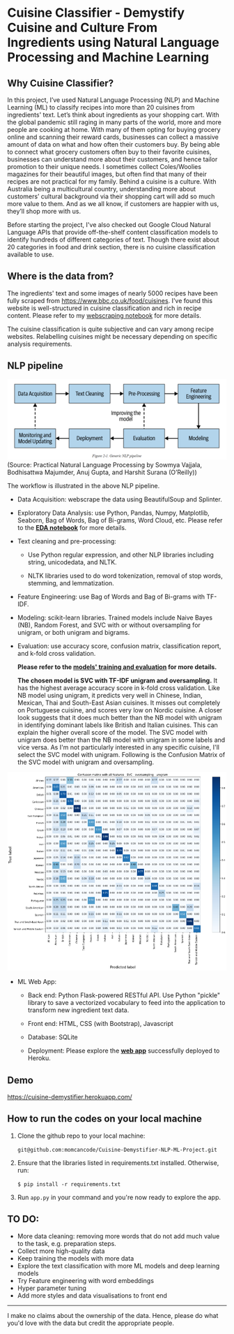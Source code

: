 # Cuisine Classifier - Demystify Cuisine and Culture From Ingredients using Natural Language Processing and Machine Learning


## Why Cuisine Classifier?

In this project, I’ve used Natural Language Processing (NLP) and Machine Learning (ML) to classify recipes into more than 20 cuisines from ingredients' text. Let’s think about ingredients as your shopping cart. With the global pandemic still raging in many parts of the world, more and more people are cooking at home. With many of them opting for buying grocery online and scanning their reward cards, businesses can collect a massive amount of data on what and how often their customers buy. By being able to connect what grocery customers often buy to their favorite cuisines, businesses can understand more about their customers, and hence tailor promotion to their unique needs. I sometimes collect Coles/Woolies magazines for their beautiful images, but often find that many of their recipes are not practical for my family. Behind a cuisine is a culture. With Australia being a multicultural country, understanding more about customers’ cultural background via their shopping cart will add so much more value to them. And as we all know, if customers are happier with us, they’ll shop more with us.

Before starting the project, I've also checked out Google Cloud Natural Language APIs that provide off-the-shelf content classification models to identify hundreds of different categories of text. Though there exist about 20 categories in food and drink section, there is no cuisine classification available to use.


## Where is the data from?

The ingredients' text and some images of nearly 5000 recipes have been fully scraped from https://www.bbc.co.uk/food/cuisines. I've found this website is well-structured in cuisine classification and rich in recipe content. Please refer to my [webscraping notebook](data/00_extract_scraped_bbcfood_cuisine.ipynb) for more details.

The cuisine classification is quite subjective and can vary among recipe websites. Relabelling cuisines might be necessary depending on specific analysis requirements. 


## NLP pipeline

![NLPpipeline](presentation/nlp_pipeline.png)
(Source: Practical Natural Language Processing by Sowmya Vajjala, Bodhisattwa Majumder, Anuj Gupta, and Harshit Surana (O’Reilly))

The workflow is illustrated in the above NLP pipeline.

* Data Acquisition: webscrape the data using BeautifulSoup and Splinter.

* Exploratory Data Analysis: use Python, Pandas, Numpy, Matplotlib, Seaborn, Bag of Words, Bag of Bi-grams, Word Cloud, etc. Please refer to the **[EDA notebook](model/00_EDA.ipynb)** for more details.

* Text cleaning and pre-processing:

    * Use Python regular expression, and other NLP libraries including string, unicodedata, and NLTK.
    
    * NLTK libraries used to do word tokenization, removal of stop words, stemming, and lemmatization.

* Feature Engineering: use Bag of Words and Bag of Bi-grams with TF-IDF.

* Modeling: scikit-learn libraries. Trained models include Naive Bayes (NB), Random Forest, and SVC with or without oversampling for unigram, or both unigram and bigrams.

* Evaluation: use accuracy score, confusion matrix, classification report, and k-fold cross validation.

    **Please refer to the [models' training and evaluation](model/) for more details.**

    **The chosen model is SVC with TF-IDF unigram and oversampling.** It has the highest average accuracy score in k-fold cross validation. Like NB model using unigram, it predicts very well in Chinese, Indian, Mexican, Thai and South-East Asian cuisines. It misses out completely on Portuguese cuisine, and scores very low on Nordic cuisine. A closer look suggests that it does much better than the NB model with unigram in identifying dominant labels like British and Italian cuisines. This can explain the higher overall score of the model. The SVC model with unigram does better than the NB model with unigram in some labels and vice versa. As I'm not particularly interested in any specific cuisine, I'll select the SVC model with unigram. Following is the Confusion Matrix of the SVC model with unigram and oversampling.
    
![cfm_SVC](static/images/cfm_svc_oversampling_uni.png)    
    
* ML Web App:

    * Back end: Python Flask-powered RESTful API. Use Python "pickle" library to save a vectorized vocabulary to feed into the application to transform new ingredient text data.

    * Front end: HTML, CSS (with Bootstrap), Javascript

    * Database: SQLite

    * Deployment: Please explore the **[web app](https://cuisine-demystifier.herokuapp.com/)** successfully deployed to Heroku.


## Demo

https://cuisine-demystifier.herokuapp.com/


## How to run the codes on your local machine

1. Clone the github repo to your local machine:

    `git@github.com:momcancode/Cuisine-Demystifier-NLP-ML-Project.git`

2. Ensure that the libraries listed in requirements.txt installed. Otherwise, run:

    `$ pip install -r requirements.txt`
    
3. Run `app.py` in your command and you're now ready to explore the app.


## TO DO:

* More data cleaning: removing more words that do not add much value to the task, e.g. preparation steps.
* Collect more high-quality data
* Keep training the models with more data
* Explore the text classification with more ML models and deep learning models
* Try Feature engineering with word embeddings
* Hyper parameter tuning
* Add more styles and data visualisations to front end


---
I make no claims about the ownership of the data. Hence, please do what you'd love with the data but credit the appropriate people.